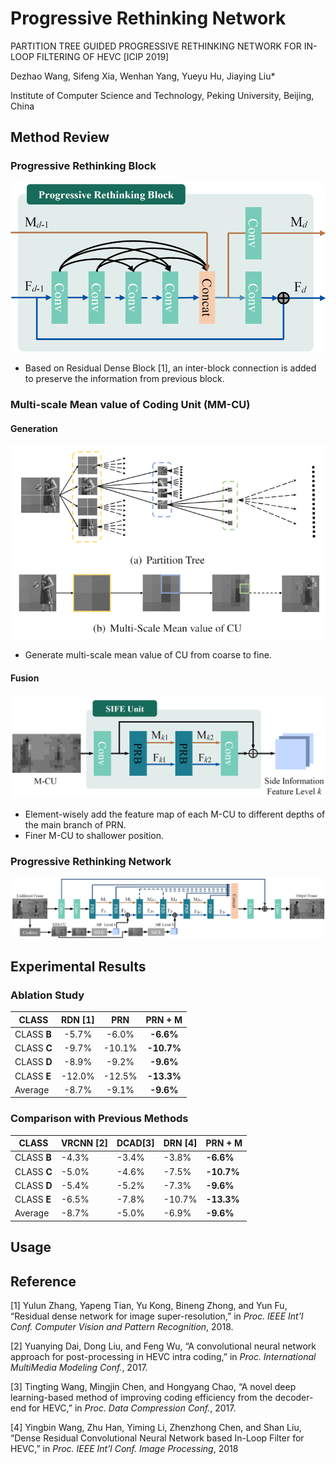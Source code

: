 # Progressive Rethinking Network

PARTITION TREE GUIDED PROGRESSIVE RETHINKING NETWORK FOR IN-LOOP FILTERING OF HEVC [ICIP 2019]

Dezhao Wang, Sifeng Xia, Wenhan Yang, Yueyu Hu, Jiaying Liu\*

Institute of Computer Science and Technology, Peking University, Beijing, China



## Method Review

### Progressive Rethinking Block

![PRB](./img/PRB.png)

* Based on Residual Dense Block [1], an inter-block connection is added to preserve the information from previous block.

### Multi-scale Mean value of Coding Unit (MM-CU)

#### Generation

![MM-CU](./img/MM-CU.png)

* Generate multi-scale mean value of CU from coarse to fine.

#### Fusion

![SIFE](./img/SIFE.png)

* Element-wisely add the feature map of each M-CU to different depths of the main branch of PRN.
* Finer M-CU to shallower position.

### Progressive Rethinking Network

![PRN_](./img/PRN_.png)



## Experimental Results

### Ablation Study

| CLASS       | RDN [1] |  PRN   |  PRN + M   |
| ----------- | :-----: | :----: | :--------: |
| CLASS **B** |  -5.7%  | -6.0%  | **-6.6%**  |
| CLASS **C** |  -9.7%  | -10.1% | **-10.7%** |
| CLASS **D** |  -8.9%  | -9.2%  | **-9.6%**  |
| CLASS **E** | -12.0%  | -12.5% | **-13.3%** |
| Average     |  -8.7%  | -9.1%  | **-9.6%**  |

### Comparison with Previous Methods 

| CLASS       | VRCNN [2] | DCAD[3] | DRN [4] | PRN + M    |
| ----------- | --------- | ------- | ------- | ---------- |
| CLASS **B** | -4.3%     | -3.4%   | -3.8%   | **-6.6%**  |
| CLASS **C** | -5.0%     | -4.6%   | -7.5%   | **-10.7%** |
| CLASS **D** | -5.4%     | -5.2%   | -7.3%   | **-9.6%**  |
| CLASS **E** | -6.5%     | -7.8%   | -10.7%  | **-13.3%** |
| Average     | -8.7%     | -5.0%   | -6.9%   | **-9.6%**  |



## Usage





## Reference

[1] Yulun Zhang, Yapeng Tian, Yu Kong, Bineng  Zhong, and Yun Fu,  “Residual dense network for image super-resolution,”  in *Proc. IEEE Int’l Conf.* *Computer Vision and Pattern Recognition*, 2018.

[2] Yuanying Dai, Dong Liu, and Feng Wu, “A convolutional  neural  network  approach  for  post-processing  in HEVC intra coding,” in *Proc. International MultiMedia Modeling Conf.*, 2017.

[3] Tingting Wang, Mingjin Chen, and Hongyang Chao, “A novel deep learning-based method of improving coding efficiency from the decoder-end for HEVC,” in *Proc. Data Compression Conf.*, 2017.

[4] Yingbin Wang, Zhu Han, Yiming Li, Zhenzhong Chen, and  Shan  Liu,    “Dense  Residual  Convolutional  Neural  Network  based  In-Loop  Filter  for  HEVC,” in *Proc. IEEE Int’l Conf. Image Processing*, 2018
